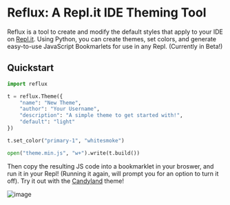 # Reflux: A Repl.it IDE Theming Tool

Reflux is a tool to create and modify the default styles that apply to your IDE on [Repl.it](https://repl.it/). Using Python, you can create themes, set colors, and generate easy-to-use JavaScript Bookmarlets for use in any Repl. (Currently in Beta!)

## Quickstart

```python
import reflux

t = reflux.Theme({
    "name": "New Theme",
    "author": "Your Username",
    "description": "A simple theme to get started with!",
    "default": "light"
})

t.set_color("primary-1", "whitesmoke")

open("theme.min.js", "w+").write(t.build())
```

Then copy the resulting JS code into a bookmarklet in your broswer, and run it in your Repl! (Running it again, will prompt you for an option to turn it off). Try it out with the [Candyland](https://github.com/IreTheKID/Reflux/tree/master/themes/candyland) theme!

![image](https://storage.googleapis.com/replit/images/1608561552325_de2b5793e1c4702278c2f4801e9be7e5.png)